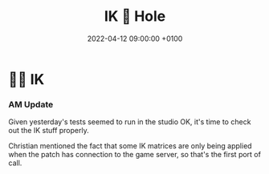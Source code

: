 ﻿---
layout: post
title:  "IK 🐇 Hole"
date:   2022-04-12 09:00:00 +0100
categories: evolver
---

# 🦾🐰 IK

### AM Update

Given yesterday's tests seemed to run in the studio OK, it's time to check out the IK stuff properly. 

Christian mentioned the fact that some IK matrices are only being applied when the patch has connection to the game server, so that's the first port of call.


